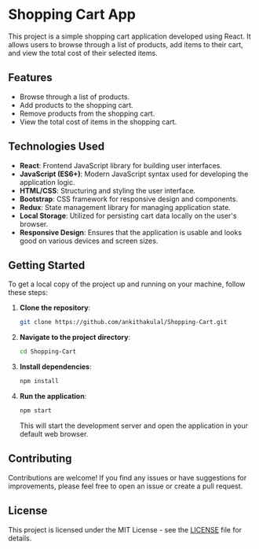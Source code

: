 # Shopping Cart App

This project is a simple shopping cart application developed using React. It allows users to browse through a list of products, add items to their cart, and view the total cost of their selected items.

## Features

- Browse through a list of products.
- Add products to the shopping cart.
- Remove products from the shopping cart.
- View the total cost of items in the shopping cart.

## Technologies Used

- **React**: Frontend JavaScript library for building user interfaces.
- **JavaScript (ES6+)**: Modern JavaScript syntax used for developing the application logic.
- **HTML/CSS**: Structuring and styling the user interface.
- **Bootstrap**: CSS framework for responsive design and components.
- **Redux**: State management library for managing application state.
- **Local Storage**: Utilized for persisting cart data locally on the user's browser.
- **Responsive Design**: Ensures that the application is usable and looks good on various devices and screen sizes.

## Getting Started

To get a local copy of the project up and running on your machine, follow these steps:

1. **Clone the repository**:

   ```bash
   git clone https://github.com/ankithakulal/Shopping-Cart.git
   ```

2. **Navigate to the project directory**:

   ```bash
   cd Shopping-Cart
   ```

3. **Install dependencies**:

   ```bash
   npm install
   ```

4. **Run the application**:

   ```bash
   npm start
   ```

   This will start the development server and open the application in your default web browser.


## Contributing

Contributions are welcome! If you find any issues or have suggestions for improvements, please feel free to open an issue or create a pull request.

## License

This project is licensed under the MIT License - see the [LICENSE](LICENSE) file for details.


